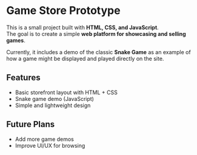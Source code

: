 # Game Store Prototype

This is a small project built with **HTML, CSS, and JavaScript**.  
The goal is to create a simple **web platform for showcasing and selling games**.  

Currently, it includes a demo of the classic **Snake Game** as an example of how a game might be displayed and played directly on the site.

## Features
- Basic storefront layout with HTML + CSS
- Snake game demo (JavaScript)
- Simple and lightweight design

## Future Plans
- Add more game demos
- Improve UI/UX for browsing